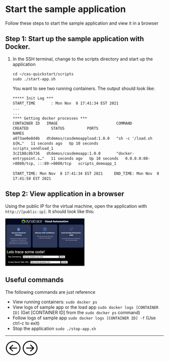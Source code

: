 # Start the sample application

Follow these steps to start the sample application and view it in a browser

## Step 1: Start up the sample application with Docker.

1. In the SSH terminal, change to the scripts directory and start up the application

    ```
    cd ~/cas-quickstart/scripts
    sudo ./start-app.sh
    ```

    You want to see two running containers. The output should look like:

    ```
    ***** Init Log ***
    START_TIME       : Mon Nov  8 17:41:34 EST 2021 
    ...
    ...
    **** Getting docker processes ***
    CONTAINER ID   IMAGE                          COMMAND                  CREATED          STATUS          PORTS                                   NAMES
    a873ae0e8d4b   dtdemos/casdemoappload:1.0.0   "sh -c '/load.sh ${H…"   11 seconds ago   Up 10 seconds                                           scripts_sendload_1
    3c2188c8b726   dtdemos/casdemoapp:1.0.0       "docker-entrypoint.s…"   11 seconds ago   Up 10 seconds   0.0.0.0:80->8080/tcp, :::80->8080/tcp   scripts_demoapp_1

    START_TIME: Mon Nov  8 17:41:34 EST 2021     END_TIME: Mon Nov  8 17:41:58 EST 2021

    ```

## Step 2: View application in a browser

Using the public IP for the virtual machine, open the application with `http://[public-ip]`.  It should look like this:

<img src="images/app.png" width="50%" height="50%">

## Useful commands

The following commands are just reference

* View running containers: `sudo docker ps`
* View logs of sample app or the load app `sudo docker logs [CONTAINER ID]`  (Get [CONTAINER ID] from the `sudo docker ps` command)
* Follow logs of sample app `sudo docker logs [CONTAINER ID] -f`  (Use ctrl-c to exit)
* Stop the application `sudo ./stop-app.sh`

<hr>

[<img src="images/prev.png" width="50px" height="50"/>](SETUP.md) [<img src="images/next.png" width="50px" height="50"/>](ONBOARD.md)